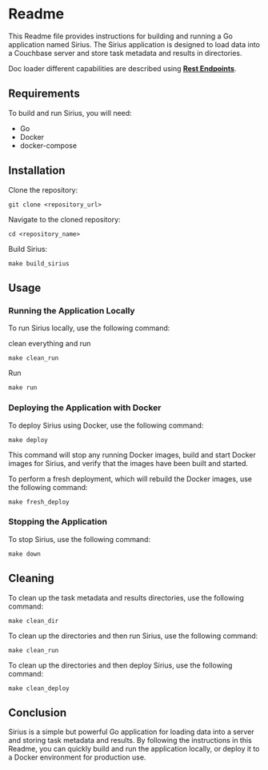 # Readme

This Readme file provides instructions for building and running a Go application named Sirius. The Sirius 
application is designed to load data into a Couchbase server and store task metadata and results in directories.

Doc loader different capabilities are  described using  [**Rest Endpoints**](task-config.generated.md).

## Requirements

To build and run Sirius, you will need:

- Go
- Docker
- docker-compose

## Installation

Clone the repository:

```shell
git clone <repository_url>
```

Navigate to the cloned repository:

```shell
cd <repository_name>
```

Build Sirius:

```shell
make build_sirius
```

## Usage

### Running the Application Locally

To run Sirius locally, use the following command:

clean everything and  run
```shell
make clean_run
```
Run
```shell
make run
```

### Deploying the Application with Docker

To deploy Sirius using Docker, use the following command:

```shell
make deploy
```

This command will stop any running Docker images, build and start Docker images for Sirius, and verify that the images have been built and started.

To perform a fresh deployment, which will rebuild the Docker images, use the following command:

```shell
make fresh_deploy
```

### Stopping the Application

To stop Sirius, use the following command:

```shell
make down
```

## Cleaning

To clean up the task metadata and results directories, use the following command:

```shell
make clean_dir
```

To clean up the directories and then run Sirius, use the following command:

```shell
make clean_run
```

To clean up the directories and then deploy Sirius, use the following command:

```shell
make clean_deploy
```

## Conclusion

Sirius is a simple but powerful Go application for loading data into a server and storing task metadata and results. By following the instructions in this Readme, you can quickly build and run the application locally, or deploy it to a Docker environment for production use.
